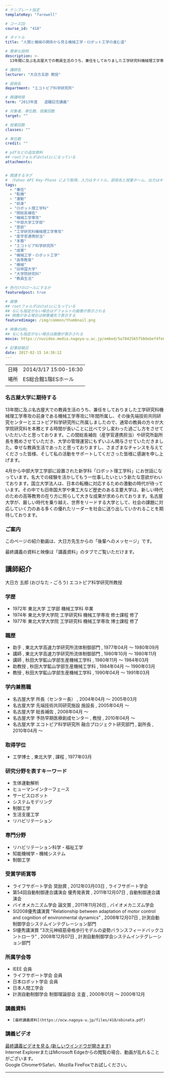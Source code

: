 ```yaml
---
# テンプレート指定
templateKey: "farewell"

# コースID
course_id: "418"

# タイトル
title: "人間と機械の関係から見る機械工学・ロボット工学の進む道"

# 簡単な説明
description: >-
  13年間に及ぶ名古屋大での教員生活のうち、兼任をしておりました工学研究科機械理工学専攻の前身である機械工学専攻に1年間所属し、その後先端技術共同研究センターとエコトピア科学研究所に所属しましたので、通常の教員の方々が大学院研究科を本務とする時間が長いことに比べて少し変わった過ごし方をさせていただいたと思っております。この間総長補佐（産学官連携担当）や研究所副所長を務めさせていただき、大学の管理 ....

# 講師名
lecturer: "大日方五郎 教授"

# 部局名
department: "エコトピア科学研究所"

# 開講時限
term: "2013年度	退職記念講義"

# 対象者、単位数、授業回数
target: ""

# 授業回数
classes: ""

# 単位数
credit: ""

# pdfなどの追加資料
## rootフォルダはstaticになっている
attachments:


# 関連するタグ
# （Yahoo API Key-Phase により取得。入力はタイトル、部局名と授業ホーム、出力はキーフレーズ（tags））
tags:
  - "兼任"
  - "転機"
  - "激動"
  - "前身"
  - "ロボット理工学科"
  - "間総長補佐"
  - "機械工学専攻"
  - "中部大学工学部"
  - "意欲"
  - "工学研究科機械理工学専攻"
  - "産学官連携担当"
  - "本務"
  - "エコトピア科学研究所"
  - "成果"
  - "機械工学・ロボット工学"
  - "高等教育"
  - "機械"
  - "旧帝国大学"
  - "大学院研究科"
  - "教員生活"

# 色付けのロールにするか
featuredpost: true

# 画像
## rootフォルダはstaticになっている
## なにも指定がない場合はデフォルトの画像が表示される
## 映像がある場合は映像優先で表示する
featuredimage: /img/common/thumbnail.png

# 映像のURL
## なにも指定がない場合は画像が表示される
movie: https://nuvideo.media.nagoya-u.ac.jp/embed/5a7842565f50debef4fe8ff59cf6fb76374e6c13

# 記事投稿日
date: 2017-02-15 14:39:12
---
```


|   |   |
|---|---|
| 日時 | 2014/3/17  15:00-16:30 |
| 場所 | ES総合館1階ESホール |
|   |   |


### 名古屋大学に期待する

13年間に及ぶ名古屋大での教員生活のうち、兼任をしておりました工学研究科機械理工学専攻の前身である機械工学専攻に1年間所属し、その後先端技術共同研究センターとエコトピア科学研究所に所属しましたので、通常の教員の方々が大学院研究科を本務とする時間が長いことに比べて少し変わった過ごし方をさせていただいたと思っております。この間総長補佐（産学官連携担当）や研究所副所長を務めさせていただき、大学の管理運営にもずいぶん関与させていただきました。幸せな教員生活であったと思っておりますし、さまざまなチャンスを与えてくださった皆様、そして私の活動をサポートしてくださった皆様に感謝を申し上げます。

4月から中部大学工学部に設置された新学科「ロボット理工学科」にお世話になっています。名大での経験を活かしてもう一仕事したいという新たな意欲がわいております。国立大学法人は、日本の転機に対応するための激動の時代が待っています。その中でも旧帝国大学や東工大など歴史のある主要大学は、新しい時代のための高等教育の在り方に照らして大きな成果が求められております。名古屋大学が、厳しい時代を乗り越え、世界をリードする大学として、社会の課題に対応していく力のある多くの優れたリーダーを社会に送り出していかれることを期待しております。

### ご案内

このページの紹介動画は、大日方先生からの「後輩へのメッセージ」です。

最終講義の資料と映像は「講義資料」のタブでご覧いただけます。


## 講師紹介

大日方 五郎 (おびなた・ごろう) エコトピア科学研究所教授

### 学歴

* 1972年 東北大学 工学部 機械工学科 卒業
* 1974年 東北大学大学院 工学研究科 機械工学専攻 修士課程 修了
* 1977年 東北大学大学院 工学研究科 機械工学専攻 博士課程 修了

### 職歴

* 助手 , 東北大学高速力学研究所流体制御部門 , 1977年04月 〜 1980年09月
* 講師 , 東北大学高速力学研究所流体制御部門 , 1980年10月 〜 1980年11月
* 講師 , 秋田大学鉱山学部生産機械工学科 , 1980年11月 〜 1984年03月
* 助教授 , 秋田大学鉱山学部生産機械工学科 , 1984年04月 〜 1990年03月
* 教授 , 秋田大学鉱山学部生産機械工学科 , 1990年04月 〜 1991年03月

### 学内兼務職

* 名古屋大学 所長（センター長） , 2004年04月 〜 2005年03月
* 名古屋大学 先端技術共同研究施設 施設長 , 2005年04月 〜
* 名古屋大学 総長補佐 , 2008年04月 〜
* 名古屋大学 予防早期医療創成センター , 教授 , 2010年04月 〜
* 名古屋大学 エコトピア科学研究所 融合プロジェクト研究部門 , 副所長 , 2010年04月 〜

### 取得学位

* 工学博士 , 東北大学 , 課程 , 1977年03月

### 研究分野を表すキーワード

* 生体運動解析
* ヒューマンインターフェース
* サービスロボット
* システムモデリング
* 制御工学
* 生活支援工学
* リハビリテーション

### 専門分野

* リハビリテーション科学・福祉工学
* 知能機械学・機械システム
* 制御工学

### 受賞学術賞等

* ライフサポート学会 奨励賞 , 2012年03月03日 , ライフサポート学会
* 第54回自動制御連合講演会 優秀発表賞 , 2011年12月07日 , 自動制御連合講演会
* バイオメカニズム学会 論文賞 , 2011年11月26日 , バイオメカニズム学会
* SI2008優秀講演賞 "Relationship between adaptation of motor control and cognition of environmental dynamics" , 2008年12月07日 , 計測自動制御学会システムインテグレーション部門
* SI優秀講演賞 "3次元神経筋骨格歩行モデルの姿勢バランスフィードバックコントローラ" , 2008年12月07日 , 計測自動制御学会システムインテグレーション部門

### 所属学会等

* IEEE 会員
* ライフサポート学会 会員
* 日本ロボット学会 会員
* 日本人間工学会
* 計測自動制御学会 制御理論部会 主査 , 2000年01月 〜 2000年12月


### 講義資料


-     [最終講義資料](https://ocw.nagoya-u.jp/files/418/obinata.pdf) 


### 講義ビデオ



<a href="https://nuvideo.media.nagoya-u.ac.jp/embed/5096b48ada9eef8868aa72c5889a7c5fd681d2f1" target="blank"> 最終講義ビデオを見る (新しいウインドウが開きます) </a> <br />Internet ExplorerまたはMicrosoft Edgeからの閲覧の場合、動画が乱れることがございます。 <br />Google ChromeやSafari、Mozilla FireFoxでお試しください。



-----